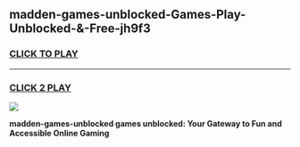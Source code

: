 
## madden-games-unblocked-Games-Play-Unblocked-&-Free-jh9f3
<h3>
<a href="https://premium76.site?title=madden-games-unblocked&ref=24A">CLICK TO PLAY</a></h3>
<hr>

<h3>
<a href="https://premium76.site?title=madden-games-unblocked&ref=24A">CLICK 2 PLAY</a>
  
</h3>

<a href="https://premium76.site?title=madden-games-unblocked&ref=24A"><img src="https://clearcache.store/games.png"></a>


**madden-games-unblocked games unblocked: Your Gateway to Fun and Accessible Online Gaming**
